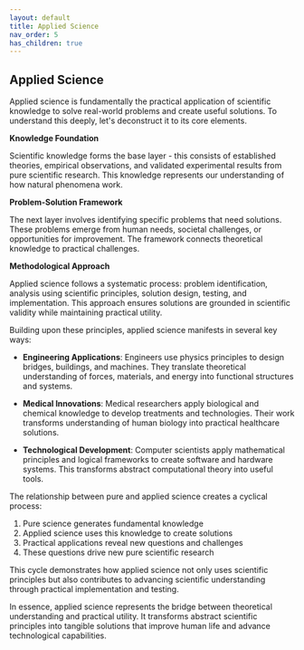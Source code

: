 ```yaml
---
layout: default
title: Applied Science
nav_order: 5
has_children: true
---
```

## Applied Science

Applied science is fundamentally the practical application of scientific knowledge to solve real-world problems and create useful solutions. To understand this deeply, let's deconstruct it to its core elements.

**Knowledge Foundation**

Scientific knowledge forms the base layer - this consists of established theories, empirical observations, and validated experimental results from pure scientific research. This knowledge represents our understanding of how natural phenomena work.

**Problem-Solution Framework**

The next layer involves identifying specific problems that need solutions. These problems emerge from human needs, societal challenges, or opportunities for improvement. The framework connects theoretical knowledge to practical challenges.

**Methodological Approach**

Applied science follows a systematic process: problem identification, analysis using scientific principles, solution design, testing, and implementation. This approach ensures solutions are grounded in scientific validity while maintaining practical utility.

Building upon these principles, applied science manifests in several key ways:

- **Engineering Applications**: Engineers use physics principles to design bridges, buildings, and machines. They translate theoretical understanding of forces, materials, and energy into functional structures and systems.

- **Medical Innovations**: Medical researchers apply biological and chemical knowledge to develop treatments and technologies. Their work transforms understanding of human biology into practical healthcare solutions.

- **Technological Development**: Computer scientists apply mathematical principles and logical frameworks to create software and hardware systems. This transforms abstract computational theory into useful tools.

The relationship between pure and applied science creates a cyclical process:

1. Pure science generates fundamental knowledge
2. Applied science uses this knowledge to create solutions
3. Practical applications reveal new questions and challenges
4. These questions drive new pure scientific research

This cycle demonstrates how applied science not only uses scientific principles but also contributes to advancing scientific understanding through practical implementation and testing.

In essence, applied science represents the bridge between theoretical understanding and practical utility. It transforms abstract scientific principles into tangible solutions that improve human life and advance technological capabilities.
